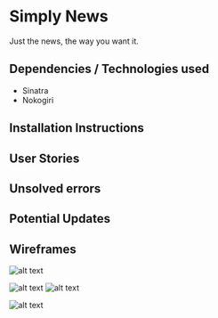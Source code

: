 # Simply News  
Just the news, the way you want it.

## Dependencies / Technologies used
* Sinatra
* Nokogiri

## Installation Instructions

## User Stories

## Unsolved errors

## Potential Updates

## Wireframes 
![alt text](http://i.imgur.com/7P1zLtl.png "Logo Title Text 1")

![alt text](http://i.imgur.com/119Dfpz.png "Logo Title Text 1")
![alt text](http://i.imgur.com/uBPmA80.png "Logo Title Text 1")

![alt text](http://i.imgur.com/gvo3pAZ.png "Logo Title Text 1")
